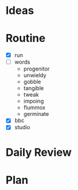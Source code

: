 # Ideas
# Routine
- [x] run
- [ ] words
	- progenitor
	- unwieldy
	- gobble
	- tangible
	- tweak
	- impoing
	- flummox
	- germinate
- [x] bbc
- [x] studio
# Daily Review

# Plan
